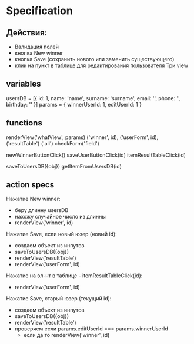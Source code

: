 # Specification



## Действия:
- Валидация полей
- кнопка New winner
- кнопка Save (сохранить новoго или заменить существующего)
- клик на пункт в таблице для редактирования пользователя
Три view



## variables
usersDB = [{
  id: 1,
  name: 'name',
  surname: 'surname',
  email: '',
  phone: '',
  birthday: ''
}]
params = {
  winnerUserId: 1,
  editUserId: 1
}



## functions
renderView('whatView', params)
  ('winner', id),
  ('userForm', id),
  ('resultTable')
  ('all')
checkForm('field')

newWinnerButtonClick()
saveUserButtonClick(id)
itemResultTableClick(id)

saveToUsersDB({obj})
getItemFromUsersDB(id)



## action specs
Нажатие New winner:
- беру длинну usersDB
- нахожу случайное число из длинны
- renderView('winner', id)

Нажатие Save, если новый юзер (новый id):
- создаем объект из инпутов
- saveToUsersDB({obj})
- renderView('resultTable')
- renderView('userForm', id)

Нажатие на эл-нт в таблице - itemResultTableClick(id):
- renderView('userForm', id)

Нажатие Save, старый юзер (текущий id):
- создаем объект из инпутов
- saveToUsersDB({obj})
- renderView('resultTable')
- проверяем если params.editUserId === params.winnerUserId
  * если да то renderView('winner', id)
